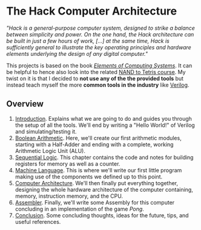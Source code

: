 # The Hack Computer Architecture
_"Hack is a general-purpose computer system, designed to strike a balance between simplicity and power. On the one hand, the Hack architecture can be built in just a few hours of work, [...] at the same time, Hack is sufficiently general to illustrate the key operating principles and hardware elements underlying the design of any digital computer."_ 

This projects is based on the book [_Elements of Computing Systems_](https://www.nand2tetris.org/book). It can be helpful to hence also look into the related [NAND to Tetris course](https://www.nand2tetris.org/course). My twist on it is that I decided to **not use any of the the provided tools** but instead teach myself the more **common tools in the industry** like [Verilog]().

## Overview
1. [Introduction](docs/1_Get_Started.md). Explains what we are going to do and guides you through the setup of all the tools. We'll end by writing a "Hello World!" of Verilog and simulating/testing it.
2. [Boolean Arithmetic](docs/2_Boolean_Arithmetic.md). Here, we'll create our first arithmetic modules, starting with a Half-Adder and ending with a complete, working Arithmetic Logic Unit (ALU).
3. [Sequential Logic](docs/3_Sequential_Logic.md). This chapter contains the code and notes for building registers for memory as well as a counter.
4. [Machine Language](docs/4_Machine_Language.md). This is where we'll write our first little program making use of the components we defined up to this point.
5. [Computer Architecture](docs/5_Computer_Architecture.md). We'll then finally put everything together, designing the whole hardware architecture of the computer containing, memory, instruction memory, and the CPU.
6. [Assembler](docs/6_Assembler.md). Finally, we'll write some Assembly for this computer concluding in an implementation of the game _Pong_.
7. [Conclusion](docs/7_Conclusion.md). Some concluding thoughts, ideas for the future, tips, and useful references.


